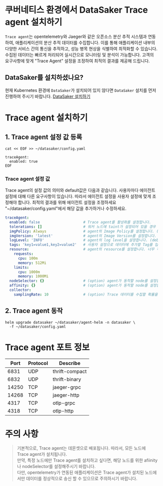 # 쿠버네티스 환경에서 DataSaker Trace agent 설치하기
`Trace agent`는 opentelemetry와 Jaeger와 같은 오픈소스 분산 추적 시스템과 연동하여, 애플리케이션의 분산 추적 데이터를 수집합니다. 
이를 통해 애플리케이션 내부의 다양한 서비스 간의 통신을 추적하고, 성능 병목 현상을 식별하여 최적화할 수 있습니다. 
수집된 데이터는 빠르게 처리되어 실시간으로 모니터링 및 분석이 가능합니다. 
고객의 요구사항에 맞게 "Trace Agent" 설정을 조정하여 최적의 결과를 제공해 드립니다.

## DataSaker를 설치하셨나요?
현재 Kubernetes 환경에 `DataSaker`가 설치되어 있지 않다면 `DataSaker` 설치를 먼저 진행하여 주시기 바랍니다. [DataSaker 설치하기](../../README.md)

# Trace agent 설치하기
## 1. Trace agent 설정 값 등록
```shell
cat << EOF >> ~/datasaker/config.yaml

traceAgent:
  enabled: true
EOF
```

### Trace agent 설정 값
Trace agent의 설정 값의 의미와 default값은 다음과 같습니다. 사용자마다 에이전트 설정에 대해 다른 요구사항이 있습니다. 따라서 에이전트 설정을 사용자 설정에 맞게 조정해야 합니다. 최적의 결과를 위해 에이전트 설정을 조정하세요
"~/datasaker/config.yaml"에서 해당 값을 추가하거나 수정하세요.
```yaml
traceAgent:
  enabled: false                    # Trace agent를 활성화를 설정합니다.
  tolerations: []                   # 워커 노드에 taint가 설정되어 있을 경우 taint를 추가합니다.
  imgPolicy: Always                 # agent의 Image Policy를 설정합니다. (Always, IfNotPresent, Never)
  imgVersion: 'latest'              # agent의 Image Version를 설정합니다.
  logLevel: 'INFO'                  # agent의 log level을 설정합니다. (debug > info > warn > error > panic > fatal)
  tags: 'key1=value1,key2=value2'   # 사용자 설정으로 데이터에 추가할 Tag를 입력하세요. 
  resource:                         # agent의 resource를 설정합니다. 너무 작게할 경우 정상동작을 못할 수 있습니다.
    requests:
      cpu: 100m
      memory: 512Mi
    limits:
      cpu: 1000m
      memory: 1000Mi
  nodeSelector: {}                  # (option) agent가 동작할 node를 설정합니다.
  affinity: {}                      # (option) agent가 동작할 node를 설정합니다.
  collector:                        
    samplingRate: 10                # (option) Trace 데이터를 수집할 확률을 설정 합니다. (0 < sampleRate <= 100)
```

## 2. Trace agent 동작
```shell
helm upgrade datasaker ~/datasaker/agent-helm -n datasaker \
  -f ~/datasaker/config.yaml
```

# Trace agent 포트 정보
| Port  | Protocol | Describe       |
|-------|----------|----------------|
| 6831  | UDP      | thrift-compact |
| 6832  | UDP      | thrift-binary  |
| 14250 | TCP      | jaeger-grpc    |
| 14268 | TCP      | jaeger-http    |
| 4317  | TCP      | otlp-grpc      |
| 4318  | TCP      | otlp-http      |

# 주의 사항

> 기본적으로, Trace agent는 데몬셋으로 배포됩니다. 따라서, 모든 노드에 Trace agent가 설치됩니다. \
> 만약, 특정 노드에만 Trace agent를 설치하고 싶다면, 해당 노드를 위한 afiinity나 nodeSelector를 설정해주시기 바랍니다. \
> 다만, opentelemetry가 연동된 애플리케이션은 Trace agent가 설치된 노드에서만 데이터를 정상적으로 송신 할 수 있으므로 주의하시기 바랍니다.